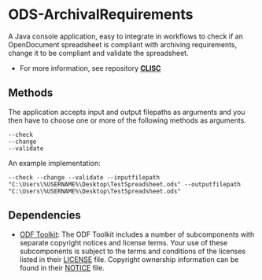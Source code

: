 # ODS-ArchivalRequirements
A Java console application, easy to integrate in workflows to check if an OpenDocument spreadsheet is compliant with archiving requirements, change it to be compliant and validate the spreadsheet.

* For more information, see repository **[CLISC](https://github.com/Asbjoedt/CLISC)**

## Methods
The application accepts input and output filepaths as arguments and you then have to choose one or more of the following methods as arguments.
```
--check
--change
--validate
```

An example implementation:

```
--check --change --validate --inputfilepath "C:\Users\%USERNAME%\Desktop\TestSpreadsheet.ods" --outputfilepath "C:\Users\%USERNAME%\Desktop\TestSpreadsheet.ods"
```

## Dependencies
* [ODF Toolkit](https://odftoolkit.org/): The ODF Toolkit includes a number of subcomponents with separate copyright notices and license terms. Your use of these subcomponents is subject to the terms and conditions of the licenses listed in their [LICENSE](https://github.com/tdf/odftoolkit/blob/master/LICENSE) file. Copyright ownership information can be found in their [NOTICE](https://github.com/tdf/odftoolkit/blob/master/NOTICE) file.

